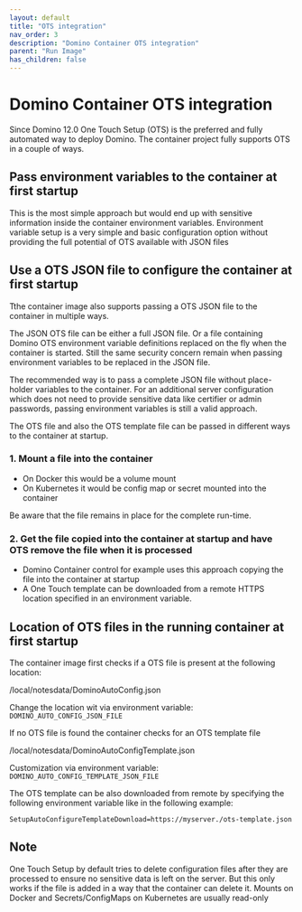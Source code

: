 ```yaml
---
layout: default
title: "OTS integration"
nav_order: 3
description: "Domino Container OTS integration"
parent: "Run Image"
has_children: false
---
```


# Domino Container OTS integration

Since Domino 12.0 One Touch Setup (OTS) is the preferred and fully automated way to deploy Domino.
The container project fully supports OTS in a couple of ways.

## Pass environment variables to the container at first startup

This is the most simple approach but would end up with sensitive information inside the container environment variables.
Environment variable setup is a very simple and basic configuration option without providing the full potential of OTS available with JSON files

## Use a OTS JSON file to configure the container at first startup

Tthe container image also supports passing a OTS JSON file to the container in multiple ways.

The JSON OTS file can be either a full JSON file. Or a file containing Domino OTS environment variable definitions replaced on the fly when the container is started.
Still the same security concern remain when passing environment variables to be replaced in the JSON file.

The recommended way is to pass a complete JSON file without place-holder variables to the container. 
For an additional server configuration which does not need to provide sensitive data like certifier or admin passwords, passing environment variables is still a valid approach. 

The OTS file and also the OTS template file can be passed in different ways to the container at startup.

### 1. Mount a file into the container

- On Docker this would be a volume mount
- On Kubernetes it would be config map or secret mounted into the container

Be aware that the file remains in place for the complete run-time.


### 2. Get the file copied into the container at startup and have OTS remove the file when it is processed

- Domino Container control for example uses this approach copying the file into the container at startup
- A One Touch template can be downloaded from a remote HTTPS location specified in an environment variable.


## Location of OTS files in the running container at first startup

The container image first checks if a OTS file is present at the following location:

/local/notesdata/DominoAutoConfig.json 

Change the location wit via environment variable: `DOMINO_AUTO_CONFIG_JSON_FILE`

If no OTS file is found the container checks for an OTS template file

/local/notesdata/DominoAutoConfigTemplate.json

Customization via environment variable: `DOMINO_AUTO_CONFIG_TEMPLATE_JSON_FILE`

The OTS template can be also downloaded from remote by specifying the following environment variable like in the following example:

```
SetupAutoConfigureTemplateDownload=https://myserver./ots-template.json
```

## Note

One Touch Setup by default tries to delete configuration files after they are processed to ensure no sensitive data is left on the server.
But this only works if the file is added in a way that the container can delete it.
Mounts on Docker and Secrets/ConfigMaps on Kubernetes are usually read-only


